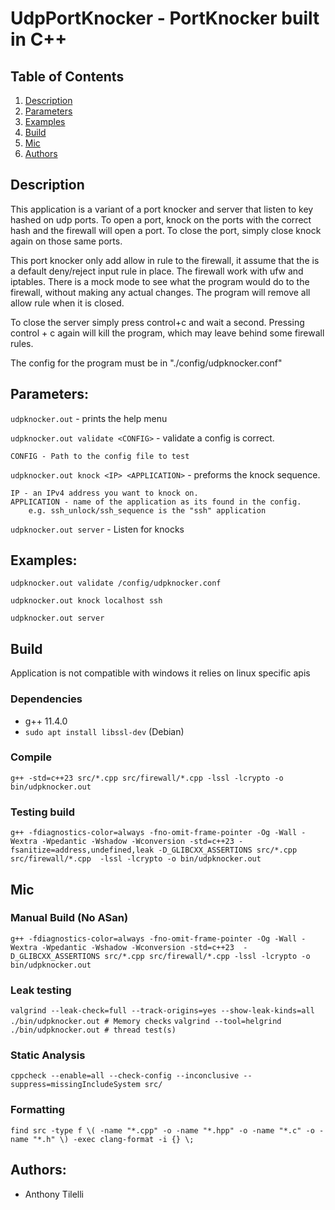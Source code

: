 # UdpPortKnocker - PortKnocker built in C++

## Table of Contents

1. [Description](#Description)
2. [Parameters](#Parameters)
3. [Examples](#Examples)
4. [Build](#Build)
5. [Mic](#Mic)
6. [Authors](#Authors)

## Description <a name= "Description"></a>

This application is a variant of a port knocker and server that listen to key hashed on udp ports. To open a port, knock on the ports with the correct hash and the firewall will open a port. To close the port, simply close knock again on those same ports.

This port knocker only add allow in rule to the firewall, it assume that the is a default deny/reject input rule in place. The firewall work with ufw and iptables. There is a mock mode to see what the program would do to the firewall, without making any actual changes. The program will remove all allow rule when it is closed.

To close the server simply press control+c and wait a second.  Pressing control + c again will kill the program, which may leave behind some firewall rules.

The config for the program must be in "./config/udpknocker.conf"

## Parameters: <a name="Parameters"></a>

`udpknocker.out` - prints the help menu

`udpknocker.out validate <CONFIG>` - validate a config is correct.

    CONFIG - Path to the config file to test

`udpknocker.out knock <IP> <APPLICATION>` - preforms the knock sequence.

    IP - an IPv4 address you want to knock on.
    APPLICATION - name of the application as its found in the config.
        e.g. ssh_unlock/ssh_sequence is the "ssh" application

`udpknocker.out server` - Listen for knocks

## Examples: <a name="Examples"></a>

`udpknocker.out validate /config/udpknocker.conf`

`udpknocker.out knock localhost ssh`

`udpknocker.out server`

## Build <a name="Build"></a>

Application is not compatible with windows it relies on linux specific apis

### Dependencies
- g++ 11.4.0
- `sudo apt install libssl-dev` (Debian)

### Compile

`g++ -std=c++23 src/*.cpp src/firewall/*.cpp -lssl -lcrypto -o bin/udpknocker.out`

### Testing build

`g++ -fdiagnostics-color=always -fno-omit-frame-pointer -Og -Wall -Wextra -Wpedantic -Wshadow -Wconversion -std=c++23 -fsanitize=address,undefined,leak -D_GLIBCXX_ASSERTIONS src/*.cpp src/firewall/*.cpp  -lssl -lcrypto -o bin/udpknocker.out`

## Mic <a name="Mic"></a>

### Manual Build (No ASan)
`g++ -fdiagnostics-color=always -fno-omit-frame-pointer -Og -Wall -Wextra -Wpedantic -Wshadow -Wconversion -std=c++23  -D_GLIBCXX_ASSERTIONS src/*.cpp src/firewall/*.cpp -lssl -lcrypto -o bin/udpknocker.out`

### Leak testing

`valgrind --leak-check=full --track-origins=yes --show-leak-kinds=all ./bin/udpknocker.out # Memory checks`
`valgrind --tool=helgrind ./bin/udpknocker.out # thread test(s)`

### Static Analysis

`cppcheck --enable=all --check-config --inconclusive --suppress=missingIncludeSystem src/`

### Formatting
`find src -type f \( -name "*.cpp" -o -name "*.hpp" -o -name "*.c" -o -name "*.h" \) -exec clang-format -i {} \;`

## Authors: <a name="Authors"></a>

- Anthony Tilelli
